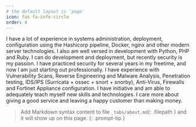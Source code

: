 ```yaml
---
# the default layout is 'page'
icon: fas fa-info-circle
order: 4
---
```

I have a lot of experience in systems administration, deployment, configuration using the Hashicorp pipeline, Docker, nginx and other modern server technologies. I also am well versed in development with Python, PHP and Ruby. I can do development and deployment, but recently security is my passion. I have practiced security for several years in my freetime, and now I am just starting out professionally. I have experience with Vulnerability Scans, Reverse Engineering and Malware Analysis, Penetration testing, IDS/IPS (Surricata + ossec + snort + snorby), Anti-Virus, Firewalls and Fortinet Appliance configuration. I have initiative and am able to adequately teach myself new skills and technologies. I care more about giving a good service and leaving a happy customer than making money.
> Add Markdown syntax content to file `_tabs/about.md`{: .filepath } and it will show up on this page.
{: .prompt-tip }
